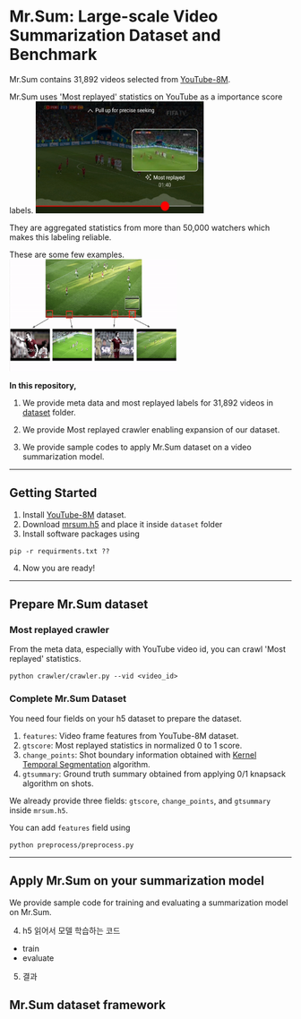 # Mr.Sum: Large-scale Video Summarization Dataset and Benchmark

Mr.Sum contains 31,892 videos selected from [YouTube-8M](https://research.google.com/youtube8m/). 

Mr.Sum uses 'Most replayed' statistics on YouTube as a importance score labels.
<img src="images/most_replayed.jpeg" alt="Example of Most replayed" width="300" height="200">

They are aggregated statistics from more than 50,000 watchers which makes this labeling reliable.

These are some few examples.
<img src="images/AC_sparta_all_gif_resized.gif" alt="Example of Soccer game Most replayed" width="300" height="200">


**In this repository,**

1. We provide meta data and most replayed labels for 31,892 videos in [dataset](dataset) folder.

2. We provide Most replayed crawler enabling expansion of our dataset.

3. We provide sample codes to apply Mr.Sum dataset on a video summarization model.

----
## Getting Started

1. Install [YouTube-8M](https://research.google.com/youtube8m/) dataset.
2. Download [mrsum.h5](https://drive.google.com/file/d/1N_W1Z0MiN2sra2P9zhh7ZFgzN1OpHNVL/view?usp=sharing) and place it inside `dataset` folder
3. Install software packages using
```
pip -r requirments.txt ??
```
4. Now you are ready!

----
## Prepare Mr.Sum dataset

### Most replayed crawler

From the meta data, especially with YouTube video id, you can crawl 'Most replayed' statistics.

```
python crawler/crawler.py --vid <video_id>
```

### Complete Mr.Sum Dataset

You need four fields on your h5 dataset to prepare the dataset.

1. `features`: Video frame features from YouTube-8M dataset.
2. `gtscore`: Most replayed statistics in normalized 0 to 1 score.
3. `change_points`: Shot boundary information obtained with [Kernel Temporal Segmentation](https://github.com/TatsuyaShirakawa/KTS) algorithm.
4. `gtsummary`: Ground truth summary obtained from applying 0/1 knapsack algorithm on shots.

We already provide three fields: `gtscore`, `change_points`, and `gtsummary` inside `mrsum.h5`. 

You can add `features` field using
```
python preprocess/preprocess.py
```
----

## Apply Mr.Sum on your summarization model

We provide sample code for training and evaluating a summarization model on Mr.Sum.

4. h5 읽어서 모델 학습하는 코드
- train
- evaluate

5. 결과

## Mr.Sum dataset framework
